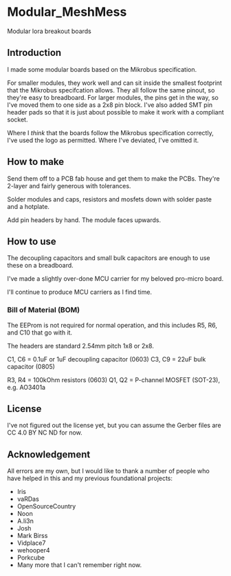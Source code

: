 # Modular_MeshMess
Modular lora breakout boards

## Introduction
I made some modular boards based on the Mikrobus specification. 

For smaller modules, they work well and can sit inside the smallest footprint that the Mikrobus specifcation allows. They all follow the same pinout, so they're easy to breadboard. For larger modules, the pins get in the way, so I've moved them to one side as a 2x8 pin block. I've also added SMT pin header pads so that it is just about possible to make it work with a compliant socket.

Where I *think* that the boards follow the Mikrobus specification correctly, I've used the logo as permitted. Where I've deviated, I've omitted it.

## How to make
Send them off to a PCB fab house and get them to make the PCBs. They're 2-layer and fairly generous with tolerances.

Solder modules and caps, resistors and mosfets down with solder paste and a hotplate.

Add pin headers by hand. The module faces upwards.

## How to use
The decoupling capacitors and small bulk capacitors are enough to use these on a breadboard.

I've made a slightly over-done MCU carrier for my beloved pro-micro board.

I'll continue to produce MCU carriers as I find time.

### Bill of Material (BOM)
The EEProm is not required for normal operation, and this includes R5, R6, and C10 that go with it.

The headers are standard 2.54mm pitch 1x8 or 2x8.

C1, C6 = 0.1uF or 1uF decoupling capacitor (0603)
C3, C9 = 22uF bulk capacitor (0805)

R3, R4 = 100kOhm resistors (0603)
Q1, Q2 = P-channel MOSFET (SOT-23), e.g. AO3401a

## License
I've not figured out the license yet, but you can assume the Gerber files are CC 4.0 BY NC ND for now.

## Acknowledgement
All errors are my own, but I would like to thank a number of people who have helped in this and my previous foundational projects:
* Iris
* vaRDas
* OpenSourceCountry
* Noon
* A.li3n
* Josh
* Mark Birss
* Vidplace7
* wehooper4
* Porkcube
* Many more that I can't remember right now.

